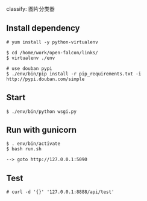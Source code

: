 classify: 图片分类器

## Install dependency

    # yum install -y python-virtualenv

    $ cd /home/work/open-falcon/links/
    $ virtualenv ./env

    # use douban pypi
    $ ./env/bin/pip install -r pip_requirements.txt -i http://pypi.douban.com/simple


## Start

    $ ./env/bin/python wsgi.py


## Run with gunicorn

    $ . env/bin/activate
    $ bash run.sh
    
    --> goto http://127.0.0.1:5090

## Test
    # curl -d '{}' '127.0.0.1:8888/api/test'